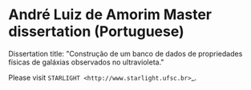 André Luiz de Amorim Master dissertation (Portuguese)
=====================================================

Dissertation title: "Construção de um banco de dados de propriedades físicas de galáxias observados no ultravioleta."

Please visit `STARLIGHT <http://www.starlight.ufsc.br>`_.
